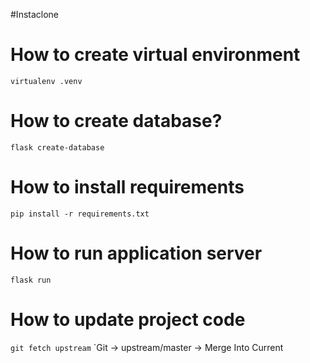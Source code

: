 #Instaclone

# How to create virtual environment
`virtualenv .venv`

# How to create database?
`flask create-database`

# How to install requirements
`pip install -r requirements.txt`

# How to run application server
`flask run`

# How to update project code
`git fetch upstream`
`Git -> upstream/master -> Merge Into Current